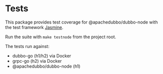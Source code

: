 # Tests

This package provides test coverage for @apachedubbo/dubbo-node with the test
framework [Jasmine](https://jasmine.github.io/).

Run the suite with `make testnode` from the project root.

The tests run against:
- dubbo-go (h1/h2) via Docker
- grpc-go (h2) via Docker
- @apachedubbo/dubbo-node (h1)

